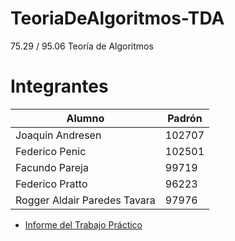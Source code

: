 # TeoriaDeAlgoritmos-TDA
75.29 / 95.06 Teoría de Algoritmos

# Integrantes

| Alumno | Padrón |
|-----------|-----------|
| Joaquin Andresen | 102707 |
| Federico Penic   | 102501 | 
| Facundo Pareja   | 99719 |
| Federico Pratto  | 96223 |
| Rogger Aldair Paredes Tavara  | 97976 |

- [Informe del Trabajo Práctico](https://docs.google.com/document/d/15LvIB2P4ZTY3Jx9WWOxP5crdg1EdURRtsRJR5iagp3M/edit?usp=drive_link)
